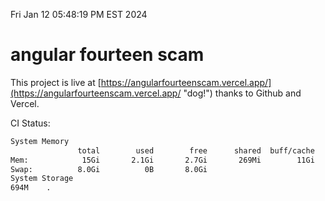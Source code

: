 Fri Jan 12 05:48:19 PM EST 2024

# angular fourteen scam


This project is live at [https://angularfourteenscam.vercel.app/](https://angularfourteenscam.vercel.app/ "dog!") thanks to Github and Vercel.

CI Status: 

```bash
System Memory
               total        used        free      shared  buff/cache   available
Mem:            15Gi       2.1Gi       2.7Gi       269Mi        11Gi        13Gi
Swap:          8.0Gi          0B       8.0Gi
System Storage
694M	.
